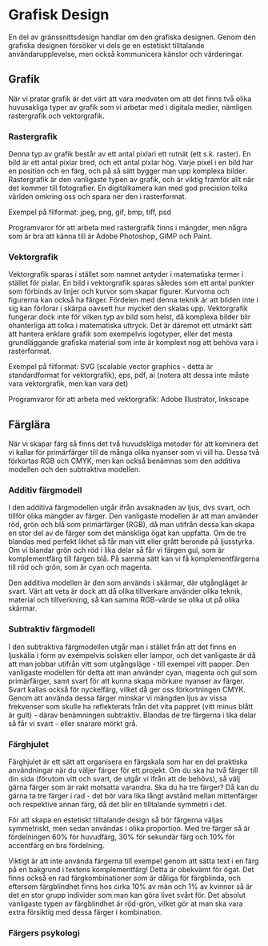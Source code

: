 # Grafisk Design
En del av gränssnittsdesign handlar om den grafiska designen. Genom den grafiska designen försöker vi dels ge en estetiskt tilltalande användarupplevelse, men också kommunicera känslor och värderingar. 

## Grafik
När vi pratar grafik är det värt att vara medveten om att det finns två olika huvusakliga typer av grafik som vi arbetar med i digitala medier, nämligen rastergrafik och vektorgrafik. 

### Rastergrafik
Denna typ av grafik består av ett antal pixlari ett rutnät (ett s.k. raster). En bild är ett antal pixlar bred, och ett antal pixlar hög. Varje pixel i en bild har en position och en färg, och på så sätt bygger man upp komplexa bilder. Rastergrafik är den vanligaste typen av grafik, och är viktig framför allt när det kommer till fotografier. En digitalkamera kan med god precision tolka världen omkring oss och spara ner den i rasterformat. 

Exempel på filformat: jpeg, png, gif, bmp, tiff, psd 

Programvaror för att arbeta med rastergrafik finns i mängder, men några som är bra att känna till är Adobe Photoshop, GIMP och Paint. 

### Vektorgrafik
Vektorgrafik sparas i stället som namnet antyder i matematiska termer i stället för pixlar. En bild i vektorgrafik sparas således som ett antal punkter som förbinds av linjer och kurvor som skapar figurer. Kurvorna och figurerna kan också ha färger. Fördelen med denna teknik är att bilden inte i sig kan förlorar i skärpa oavsett hur mycket den skalas upp. Vektorgrafik fungerar dock inte för vilken typ av bild som helst, då komplexa bilder blir ohanterliga att tolka i matematiska uttryck. Det är däremot ett utmärkt sätt att hantera enklare grafik som exempelvis logotyper, eller det mesta grundläggande grafiska material som inte är komplext nog att behöva vara i rasterformat. 

Exempel på filformat: SVG (scalable vector graphics - detta är standardformat for vektorgrafik), eps, pdf, ai (notera att dessa inte måste vara vektorgrafik, men kan vara det)

Programvaror för att arbeta med vektorgrafik: Adobe Illustrator, Inkscape

## Färglära

När vi skapar färg så finns det två huvudskliga metoder för att kominera det vi kallar för primärfärger till de många olika nyanser som vi vill ha. Dessa två förkortas RGB och CMYK, men kan också benämnas som den additiva modellen och den subtraktiva modellen. 

### Additiv färgmodell
I den additiva färgmodellen utgår ifrån avsaknaden av ljus, dvs svart, och tillför olika mängder av färger. Den vanligaste modellen är att man använder röd, grön och blå som primärfärger (RGB), då man utifrån dessa kan skapa en stor del av de färger som det mänskliga ögat kan uppfatta. Om de tre blandas med perfekt likhet så får man vitt eller grått beronde på ljusstyrka. Om vi blandar grön och röd i lika delar så får vi färgen gul, som är komplementfärg till färgen blå. På samma sätt kan vi få komplementfärgerna till röd och grön, som är cyan och magenta. 

Den additiva modellen är den som används i skärmar, där utgångläget är svart. Värt att veta är dock att då olika tillverkare använder olika teknik, material och tillverkning, så kan samma RGB-värde se olika ut på olika skärmar.

### Subtraktiv färgmodell
I den subtraktiva färgmodellen utgår man i stället från att det finns en ljuskälla i form av exempelvis solsken eller lampor, och det vanligaste är då att man jobbar utifrån vitt som utgångsläge - till exempel vitt papper. Den vanligaste modellen för detta att man använder cyan, magenta och gul som primärfärger, samt svart för att kunna skapa mörkare nyanser av färger. Svart kallas också för nyckelfärg, vilket då ger oss förkortningen CMYK. Genom att använda dessa färger minskar vi mängden ljus av vissa frekvenser som skulle ha reflekterats från det vita pappret (vitt minus blått är gult) - därav benämningen subtraktiv. Blandas de tre färgerna i lika delar så får vi svart - eller snarare mörkt grå. 

### Färghjulet
Färghjulet är ett sätt att organisera en färgskala som har en del praktiska användningar när du väljer färger för ett projekt. Om du ska ha två färger till din sida (förutom vitt och svart, de utgår vi ifrån att de behövs), så välj gärna färger som är rakt motsatta varandra. Ska du ha tre färger? Då kan du gärna ta tre färger i rad - det bör vara lika långt avstånd mellan mittenfärger och respektive annan färg, då det blir en tilltalande symmetri i det. 

För att skapa en estetiskt tilltalande design så bör färgerna väljas symmetriskt, men sedan användas i olika proportion. Med tre färger så är fördelningen 60% för huvudfärg, 30% för sekundär färg och 10% för accentfärg en bra fördelning. 

Viktigt är att inte använda färgerna till exempel genom att sätta text i en färg på en bakgrund i textens komplementfärg! Detta är obekvämt för ögat. Det finns också en rad färgkombinationer som är dåliga för färgblinda, och eftersom färgblindhet finns hos cirka 10% av män och 1% av kvinnor så är det en stor grupp individer som man kan göra livet svårt för. Det absolut vanligaste typen av färgblindhet är röd-grön, vilket gör at man ska vara extra försiktig med dessa färger i kombination. 

### Färgers psykologi

